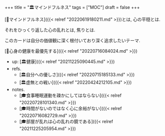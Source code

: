 +++
title = "🏛マインドフルネス"
tags = ["MOC"]
draft = false
+++

[📝マインドフルネス]({{< relref "20220619180211.md" >}})とは, 心の平穏とは.

それをひっくり返した心の乱れとは, 焦りとは.

このカードは自分の価値観に深く根付いており深く追求したいテーマ.

[🦊心身の健康を最優先する]({{< relref "20220716084024.md" >}})

-   up: [🏛健康]({{< relref "20211225090445.md" >}})
-   refs.
    -   [🏛自分への優しさ]({{< relref "20220715185133.md" >}})
    -   [🏛虚無との戦い]({{< relref "20220424212105.md" >}})
-   notes.
    -   [🎓食事睡眠運動を疎かにしてはならない]({{< relref "20220728101340.md" >}})
    -   [🎓時間がないのではなく心に余裕がない]({{< relref "20220716082729.md" >}})
    -   [🎓部屋が乱れは心の乱れの鏡である]({{< relref "20211225205954.md" >}})
